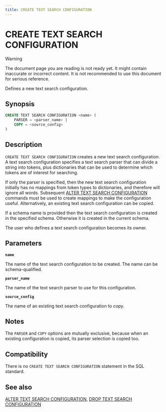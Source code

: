 ```yaml
---
title: CREATE TEXT SEARCH CONFIGURATION
---
```


# CREATE TEXT SEARCH CONFIGURATION

> [!WARNING]
> The document page you are reading is not ready yet. It might contain inaccurate or incorrect content. It is not recommended to use this document for serious reference.

Defines a new text search configuration.

## Synopsis

```sql
CREATE TEXT SEARCH CONFIGURATION <name> (
    PARSER = <parser_name> |
    COPY = <source_config>
)
```

## Description

`CREATE TEXT SEARCH CONFIGURATION` creates a new text search configuration. A text search configuration specifies a text search parser that can divide a string into tokens, plus dictionaries that can be used to determine which tokens are of interest for searching.

If only the parser is specified, then the new text search configuration initially has no mappings from token types to dictionaries, and therefore will ignore all words. Subsequent [ALTER TEXT SEARCH CONFIGURATION](/docs/sql-stmts/sql-stmt-alter-text-search-configuration.md) commands must be used to create mappings to make the configuration useful. Alternatively, an existing text search configuration can be copied.

If a schema name is provided then the text search configuration is created in the specified schema. Otherwise it is created in the current schema.

The user who defines a text search configuration becomes its owner.

## Parameters

**`name`**

The name of the text search configuration to be created. The name can be schema-qualified.

**`parser_name`**

The name of the text search parser to use for this configuration.

**`source_config`**

The name of an existing text search configuration to copy.

## Notes

The `PARSER` and `COPY` options are mutually exclusive, because when an existing configuration is copied, its parser selection is copied too.

## Compatibility

There is no `CREATE TEXT SEARCH CONFIGURATION` statement in the SQL standard.

## See also

[ALTER TEXT SEARCH CONFIGURATION](/docs/sql-stmts/sql-stmt-alter-text-search-configuration.md), [DROP TEXT SEARCH CONFIGURATION](/docs/sql-stmts/sql-stmt-drop-text-search-configuration.md)

